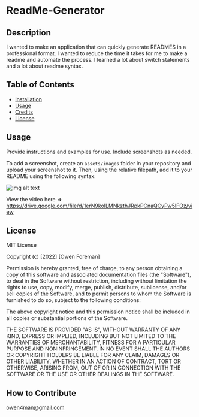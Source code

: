 # ReadMe-Generator

## Description

I wanted to make an application that can quickly generate READMES in a professional format. I wanted to reduce the time it takes for me to make a readme and automate the process. I learned a lot about switch statements and a lot about readme syntax.

## Table of Contents 

- [Installation](#installation)
- [Usage](#usage)
- [Credits](#credits)
- [License](#license)

## Usage

Provide instructions and examples for use. Include screenshots as needed.

To add a screenshot, create an `assets/images` folder in your repository and upload your screenshot to it. Then, using the relative filepath, add it to your README using the following syntax:
 
![img alt text](./ReadMe-Generator-Visual-Studio-Code-2022-04-05-20-37-54.gif)

View the video here => https://drive.google.com/file/d/1erN9koILMNkzthJRpkPCnaQCyPw5lFOz/view

## License

MIT License

Copyright (c) [2022] [Owen Foreman]

Permission is hereby granted, free of charge, to any person obtaining a copy
of this software and associated documentation files (the "Software"), to deal
in the Software without restriction, including without limitation the rights
to use, copy, modify, merge, publish, distribute, sublicense, and/or sell
copies of the Software, and to permit persons to whom the Software is
furnished to do so, subject to the following conditions:

The above copyright notice and this permission notice shall be included in all
copies or substantial portions of the Software.

THE SOFTWARE IS PROVIDED "AS IS", WITHOUT WARRANTY OF ANY KIND, EXPRESS OR
IMPLIED, INCLUDING BUT NOT LIMITED TO THE WARRANTIES OF MERCHANTABILITY,
FITNESS FOR A PARTICULAR PURPOSE AND NONINFRINGEMENT. IN NO EVENT SHALL THE
AUTHORS OR COPYRIGHT HOLDERS BE LIABLE FOR ANY CLAIM, DAMAGES OR OTHER
LIABILITY, WHETHER IN AN ACTION OF CONTRACT, TORT OR OTHERWISE, ARISING FROM,
OUT OF OR IN CONNECTION WITH THE SOFTWARE OR THE USE OR OTHER DEALINGS IN THE
SOFTWARE.

## How to Contribute

owen4man@gmail.com